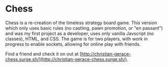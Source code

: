 # Chess

Chess is a re-creation of the timeless strategy board game. This version
which only uses basic rules (no castling, pawn promotion, or "en passant") and was my
first project as a developer, uses only vanilla Javscript (no classes), HTML, and CSS.
The game is for two players, with work in progress to enable sockets, allowing for online
play with friends.

Find a friend and check it on out at [http://christian-gerace-chess.surge.sh/](http://christian-gerace-chess.surge.sh/).
